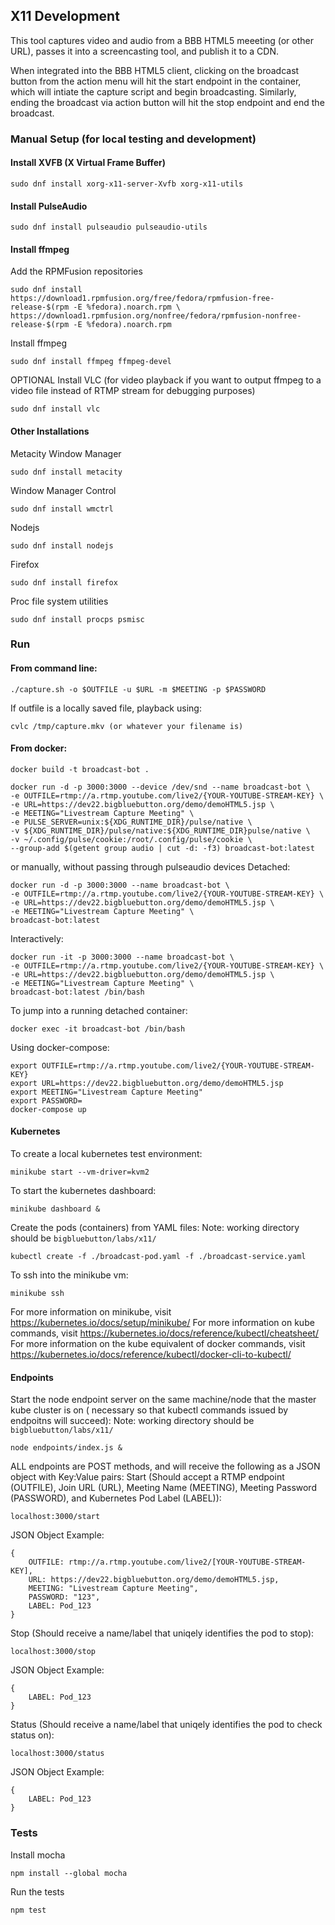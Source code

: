 ## X11 Development

This tool captures video and audio from a BBB HTML5 meeeting (or other URL), passes it into a screencasting tool, and publish it to a CDN.

When integrated into the BBB HTML5 client, clicking on the broadcast button from the action menu will hit the start endpoint in the container, which will intiate the capture script and begin broadcasting. Similarly, ending the broadcast via action button will hit the stop endpoint and end the broadcast.


### Manual Setup (for local testing and development)

#### Install XVFB (X Virtual Frame Buffer)
```
sudo dnf install xorg-x11-server-Xvfb xorg-x11-utils
```

#### Install PulseAudio
```
sudo dnf install pulseaudio pulseaudio-utils
```

#### Install ffmpeg
Add the RPMFusion repositories
```
sudo dnf install https://download1.rpmfusion.org/free/fedora/rpmfusion-free-release-$(rpm -E %fedora).noarch.rpm \
https://download1.rpmfusion.org/nonfree/fedora/rpmfusion-nonfree-release-$(rpm -E %fedora).noarch.rpm
```

Install ffmpeg
```
sudo dnf install ffmpeg ffmpeg-devel
```

OPTIONAL Install VLC (for video playback if you want to output ffmpeg to a video file instead of RTMP stream for debugging purposes)
```
sudo dnf install vlc
```

#### Other Installations
Metacity Window Manager
```
sudo dnf install metacity
```

Window Manager Control
```
sudo dnf install wmctrl
```

Nodejs
```
sudo dnf install nodejs
```

Firefox
```
sudo dnf install firefox
```

Proc file system utilities
```
sudo dnf install procps psmisc
```

### Run
#### From command line:
```
./capture.sh -o $OUTFILE -u $URL -m $MEETING -p $PASSWORD
```
If outfile is a locally saved file, playback using:
```
cvlc /tmp/capture.mkv (or whatever your filename is)
```

#### From docker:
```
docker build -t broadcast-bot .

docker run -d -p 3000:3000 --device /dev/snd --name broadcast-bot \
-e OUTFILE=rtmp://a.rtmp.youtube.com/live2/{YOUR-YOUTUBE-STREAM-KEY} \
-e URL=https://dev22.bigbluebutton.org/demo/demoHTML5.jsp \
-e MEETING="Livestream Capture Meeting" \
-e PULSE_SERVER=unix:${XDG_RUNTIME_DIR}/pulse/native \
-v ${XDG_RUNTIME_DIR}/pulse/native:${XDG_RUNTIME_DIR}pulse/native \
-v ~/.config/pulse/cookie:/root/.config/pulse/cookie \
--group-add $(getent group audio | cut -d: -f3) broadcast-bot:latest
```
or manually, without passing through pulseaudio devices
Detached:
```
docker run -d -p 3000:3000 --name broadcast-bot \
-e OUTFILE=rtmp://a.rtmp.youtube.com/live2/{YOUR-YOUTUBE-STREAM-KEY} \
-e URL=https://dev22.bigbluebutton.org/demo/demoHTML5.jsp \
-e MEETING="Livestream Capture Meeting" \
broadcast-bot:latest
```
Interactively:
```
docker run -it -p 3000:3000 --name broadcast-bot \
-e OUTFILE=rtmp://a.rtmp.youtube.com/live2/{YOUR-YOUTUBE-STREAM-KEY} \
-e URL=https://dev22.bigbluebutton.org/demo/demoHTML5.jsp \
-e MEETING="Livestream Capture Meeting" \
broadcast-bot:latest /bin/bash
```
To jump into a running detached container:
```
docker exec -it broadcast-bot /bin/bash
```
Using docker-compose:
```
export OUTFILE=rtmp://a.rtmp.youtube.com/live2/{YOUR-YOUTUBE-STREAM-KEY}
export URL=https://dev22.bigbluebutton.org/demo/demoHTML5.jsp
export MEETING="Livestream Capture Meeting"
export PASSWORD=
docker-compose up
```
#### Kubernetes
To create a local kubernetes test environment:
```
minikube start --vm-driver=kvm2
```
To start the kubernetes dashboard:
```
minikube dashboard &
```
Create the pods (containers) from YAML files:
Note: working directory should be `bigbluebutton/labs/x11/`
```
kubectl create -f ./broadcast-pod.yaml -f ./broadcast-service.yaml
```
To ssh into the minikube vm:
```
minikube ssh
```

For more information on minikube, visit https://kubernetes.io/docs/setup/minikube/
For more information on kube commands, visit https://kubernetes.io/docs/reference/kubectl/cheatsheet/
For more information on the kube equivalent of docker commands, visit https://kubernetes.io/docs/reference/kubectl/docker-cli-to-kubectl/

#### Endpoints
Start the node endpoint server on the same machine/node that the master kube cluster is on ( necessary so that kubectl commands issued by endpoitns will succeed):
Note: working directory should be `bigbluebutton/labs/x11/`
```
node endpoints/index.js &
```

ALL endpoints are POST methods, and will receive the following as a JSON object with Key:Value pairs:
Start (Should accept a RTMP endpoint (OUTFILE), Join URL (URL), Meeting Name (MEETING), Meeting Password (PASSWORD), and Kubernetes Pod Label (LABEL)):
```
localhost:3000/start
```
JSON Object Example:
```
{
    OUTFILE: rtmp://a.rtmp.youtube.com/live2/[YOUR-YOUTUBE-STREAM-KEY],
    URL: https://dev22.bigbluebutton.org/demo/demoHTML5.jsp,
    MEETING: "Livestream Capture Meeting",
    PASSWORD: "123",
    LABEL: Pod_123
}
```
Stop (Should receive a name/label that uniqely identifies the pod to stop):
```
localhost:3000/stop
```
JSON Object Example:
```
{
    LABEL: Pod_123
}
```
Status (Should receive a name/label that uniqely identifies the pod to check status on):
```
localhost:3000/status
```
JSON Object Example:
```
{
    LABEL: Pod_123
}
```

### Tests
Install mocha
```
npm install --global mocha
```
Run the tests
```
npm test
```

